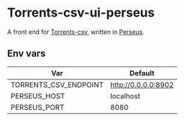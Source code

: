 # Torrents-csv-ui-perseus

A front end for [Torrents-csv](https://git.torrents-csv.ml/heretic/torrents-csv-server), written in [Perseus](https://framesurge.sh/perseus/en-US/).

## Env vars

| Var                   | Default             |
| --------------------- | ------------------- |
| TORRENTS_CSV_ENDPOINT | http://0.0.0.0:8902 |
| PERSEUS_HOST          | localhost           |
| PERSEUS_PORT          | 8080                |
